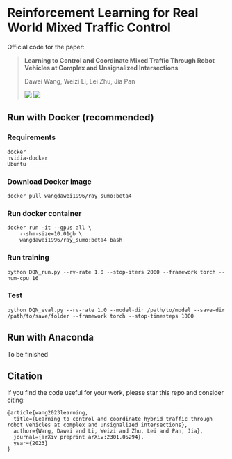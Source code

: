 # Reinforcement Learning for Real World Mixed Traffic Control
Official code for the paper:

> **Learning to Control and Coordinate Mixed Traffic Through Robot Vehicles at Complex and Unsignalized Intersections**
>
> Dawei Wang, Weizi Li, Lei Zhu, Jia Pan
>
> <a href='https://arxiv.org/abs/2301.05294'><img src='https://img.shields.io/badge/arXiv-2301.05294-red'></a> <a href='https://sites.google.com/view/mixedtrafficcontrol/'><img src='https://img.shields.io/badge/Project-Video-Green'></a>


## Run with Docker (recommended)
### Requirements
    docker
    nvidia-docker
    Ubuntu

### Download Docker image
    docker pull wangdawei1996/ray_sumo:beta4

### Run docker container
    docker run -it --gpus all \
        --shm-size=10.01gb \
        wangdawei1996/ray_sumo:beta4 bash

### Run training
    python DQN_run.py --rv-rate 1.0 --stop-iters 2000 --framework torch --num-cpu 16


### Test
    python DQN_eval.py --rv-rate 1.0 --model-dir /path/to/model --save-dir /path/to/save/folder --framework torch --stop-timesteps 1000

## Run with Anaconda
To be finished


## **Citation**

If you find the code useful for your work, please star this repo and consider citing:

```
@article{wang2023learning,
  title={Learning to control and coordinate hybrid traffic through robot vehicles at complex and unsignalized intersections},
  author={Wang, Dawei and Li, Weizi and Zhu, Lei and Pan, Jia},
  journal={arXiv preprint arXiv:2301.05294},
  year={2023}
}
```